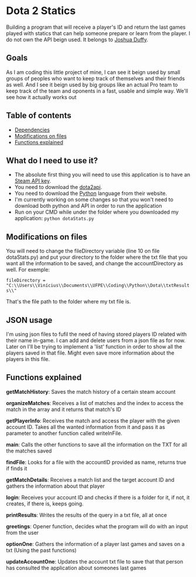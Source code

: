 # Dota 2 Statics
Building a program that will receive a player's ID and return the last games played with statics that can help someone prepare or learn from the player. I do not own the API beign used. It belongs to [Joshua Duffy](https://github.com/joshuaduffy).

## Goals
As I am coding this little project of mine, I can see it beign used by small groups of peoples who want to keep track of themselves and their friends as well. And I see it beign used by big groups like an actual Pro team to keep track of the team and oponents in a fast, usable and simple way. We'll see how it actually works out

## Table of contents
- [Dependencies](https://github.com/divinoob/DotaScene#what-do-i-need-to-use-it)
- [Modifications on files](https://github.com/divinoob/DotaScene#modifications-on-files)
- [Functions explained](https://github.com/divinoob/DotaScene#functions-explained)

## What do I need to use it?
- The absolute first thing you will need to use this application is to have an [Steam API key](https://steamcommunity.com/dev/apikey).
- You need to download the [dota2api](https://github.com/joshuaduffy/dota2api).
- You need to download the [Python](https://www.python.org/downloads/) language from their website.
- I'm currently working on some changes so that you won't need to download both python and API in order to run the application
- Run on your CMD while under the folder where you downloaded my application:
`
	python dotaStats.py
`

## Modifications on files
You will need to change the fileDirectory variable (line 10 on file dotaStats.py) and put your directory to the folder where the txt file that you want all the information to be saved, and change the accountDirectory as well. For exemple:

`
	fileDirectory = "C:\\Users\\Vinícius\\Documents\\UFPE\\Coding\\Python\\Dota\\txtResults\\"
`

That's the file path to the folder where my txt file is.

## JSON usage
I'm using json files to fufil the need of having stored players ID related with their name in-game. I can add and delete users from a json file as for now. Later on I'll be trying to implement a 'list' function in order to show all the players saved in that file. Might even save more information about the players in this file.

## Functions explained
**getMatchHistory**: Saves the match history of a certain steam account

**organizeMatches**: Receives a list of matches and the index to access the match in the array and it returns that match's ID

**getPlayerInfo**: Receives the match and access the player with the given account ID. Takes all the wanted information from it and pass it as parameter to another function called writeInFile.

**main**: Calls the other functions to save all the information on the TXT for all the matches saved

**findFile**: Looks for a file with the accountID provided as name, returns true if finds it

**getMatchDetails**: Receives a match list and the target account ID and gathers the information about that player

**login**: Receives your account ID and checks if there is a folder for it, if not, it creates, if there is, keeps going.

**printResults**: Writes the results of the query in a txt file, all at once

**greetings**: Opener function, decides what the program will do with an input from the user

**optionOne**: Gathers the information of a player last games and saves on a txt (Using the past functions)

**updateAccountOne**: Updates the account txt file to save that that person has consulted the application about someones last games
